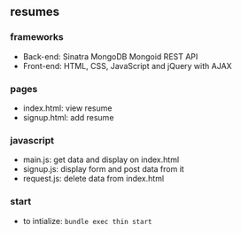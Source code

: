 ## resumes

### frameworks
- Back-end: Sinatra MongoDB Mongoid REST API
- Front-end: HTML, CSS, JavaScript and jQuery with AJAX

### pages
- index.html: view resume
- signup.html: add resume

### javascript
- main.js: get data and display on index.html
- signup.js: display form and post data from it
- request.js: delete data from index.html

### start
- to intialize: `bundle exec thin start` 

